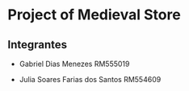 # Project of Medieval Store

## Integrantes

- Gabriel Dias Menezes RM555019

- Julia Soares Farias dos Santos RM554609
